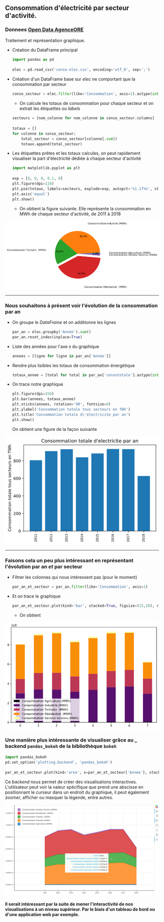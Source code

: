 ## Consommation d'électricité par secteur d'activité.

### Donnees [Open Data AgenceORE](https://opendata.agenceore.fr/explore/dataset/conso-elec-gaz-annuelle-par-secteur-dactivite-agregee-commune/export/)

Traitement et représentation graphique.

- Création du DataFrame principal
  
  ```python
  import pandas as pd
  
  elec = pd.read_csv('conso-elec.csv', encoding='utf_8', sep=';')
  ```

- Création d'un DataFrame base sur _elec_ ne comportant que la consommation par secteur
  
  ```python
  conso_secteur = elec.filter(like='Consommation', axis=1).astype(int)
  ```
  
  - On calcule les totaux de consommation pour chaque secteur et on extrait les étiquettes ou _labels_
  
  ```python
  secteurs = [nom_colonne for nom_colonne in conso_secteur.columns]
  
  totaux = []
  for colonne in conso_secteur:
      total_secteur = conso_secteur[colonne].sum()
      totaux.append(total_secteur)
  ```

- Les étiquettes prêtes et les totaux calcules, on peut rapidement visualiser la part d'électricité dédiée à chaque secteur d'activité
  
  ```python
  import matplotlib.pyplot as plt
  
  exp = [0, 0, 0, 0.1, 0]
  plt.figure(dpi=110)
  plt.pie(totaux, labels=secteurs, explode=exp, autopct='%1.1f%%', startangle=0, labeldistance=1.4, pctdistance=0.8)
  plt.axis('equal')
  plt.show()
  ```
  
  - On obtient la figure suivante. Elle représente la consommation en MWh de chaque secteur d'activité, de 2011 à 2018

![image](camembert.png)

---

### Nous souhaitons à présent voir l'évolution de la consommation par an

- On groupe le _DataFrame_ et on additionne les lignes
  
  ```python
  par_an = elec.groupby('Année').sum()
  par_an.reset_index(inplace=True)
  ```

- Liste des années pour l'axe _x_ du graphique
  
  ```python
  annees = [ligne for ligne in par_an['Année']]
  ```

- Rendre plus lisibles les totaux de consommation énergétique
  
  ```python
  totaux_annee = [total for total in par_an['consototale'].astype(int) / 10**6]
  ```

- On trace notre graphique
  
  ```python
  plt.figure(dpi=150)
  plt.bar(annees, totaux_annee)
  plt.xticks(annees, rotation='90', fontsize=8)
  plt.ylabel('Consommation totale tous secteurs en TWh')
  plt.title('Consommation totale d\'electricite par an')
  plt.show()
  ```
  
  On obtient une figure de la façon suivante

![image](barres.png)

---

### Faisons cela un peu plus intéressant en représentant l'évolution par an _et_ par secteur

- Filtrer les colonnes qui nous intéressent pas (pour le moment)
  
  ```python
  par_an_et_secteur = par_an.filter(like='Consommation', axis=1)
  ```

- Et on trace le graphique
  
  ```python
  par_an_et_secteur.plot(kind='bar', stacked=True, figsize=(15,10), rot=0, colormap='inferno')
  ```
  
  - On obtient

![image](barres2.png)

### Une manière plus intéressante de visualiser grâce au _ backend `pandas_bokeh` de la bibliothèque `bokeh`

```python
import pandas_bokeh
pd.set_option('plotting.backend', 'pandas_bokeh')

par_an_et_secteur.plot(kind='area', x=par_an_et_secteur['Annee'], stacked=True, figsize=(1000,600),legend='top_left')
```

Ce _backend_ nous permet de créer des visualisations interactives. L'utilisateur peut voir la valeur spécifique que prend une abscisse en positionnant le curseur dans un endroit du graphique, il peut également zoomer, afficher ou masquer la légende, entre autres.

![image](bokeh_zone.png)

#### Il serait intéressant par la suite de mener l'interactivité de nos visualisations à un niveau supérieur. Par le biais d'un tableau de bord ou d'une application web par exemple.

